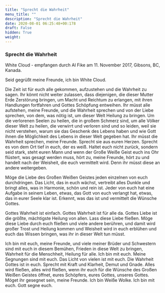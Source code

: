 ```yaml
---
title: "Sprecht die Wahrheit"
menu_title: ""
description: "Sprecht die Wahrheit"
date: 2020-08-01 06:25:48+00:178
draft: False
hidden: True
weight:
---
```

### Sprecht die Wahrheit

White Cloud - empfangen durch Al Fike am 11. November 2017, Gibsons, BC, Kanada.

Seid gegrüßt meine Freunde, ich bin White Cloud.

Die Zeit ist für euch alle gekommen, aufzustehen und die Wahrheit zu sagen. Ihr könnt nicht weiter zulassen, dass diejenigen, die dieser Mutter Erde Zerstörung bringen, um Macht und Reichtum zu erlangen, mit ihren Handlungen fortfahren und Gottes Schöpfung entweihen. Ihr müsst alle aufstehen, meine Freunde, und die Wahrheit sprechen und von der Liebe sprechen, von dem, was nötig ist, um dieser Welt Heilung zu bringen. Um die verlorenen Seelen zu heilen, die in großem Schmerz sind, um alle Völker dieser Welt zu heilen, die verwirrt und verloren sind und so leiden, weil sie nicht verstehen, warum sie das Geschenk des Lebens haben und wie Gott ihnen die Möglichkeit des Lebens in dieser Welt gegeben hat. Ihr müsst die Wahrheit sprechen, meine Freunde. Sprecht sie aus euren Herzen. Sprecht es von dem Ort tief in euch, der es weiß. Haltet euch nicht zurück, sondern seid stark, steht euren Mann und wenn der Große Weiße Geist euch ins Ohr flüstert, was gesagt werden muss, hört zu, meine Freunde, hört zu und handelt nach der Weisheit, die euch vermittelt wird. Denn ihr müsst diese an andere weitergeben.

Möge die Liebe des Großen Weißen Geistes jeden einzelnen von euch durchdringen. Das Licht, das in euch wächst, vertreibt alles Dunkle und bringt alles, was in Harmonie, schön und rein ist. Jeder von euch hat eine Aufgabe in seinem Leben, etwas, das Gott von euch verlangt hat, etwas, das in eurer Seele klar ist. Erkennt, was das ist und vermittelt die Wünsche Gottes.

Gottes Wahrheit ist einfach. Gottes Wahrheit ist für alle da. Gottes Liebe ist die größte, mächtigste Heilung von allen. Lass diese Liebe fließen. Möge diese Liebe durch euch fließen und viele andere berühren, und damit wird großer Trost und Heilung kommen und Weisheit wird in euch erblühen und euch das Wissen bringen, was ihr in dieser Welt tun müsst.

Ich bin mit euch, meine Freunde, und viele meiner Brüder und Schwestern sind mit euch in diesem Bemühen, Frieden in diese Welt zu bringen, Wahrheit für die Menschheit, Heilung für alle. Ich bin mit euch. Meine Segnungen sind mit euch. Das Licht von vielen ist mit euch. Die Wahrheit Gottes ist in euch. Sprecht mit Kraft und Klarheit, Demut und Gnade. Alles wird fließen, alles wird fließen, wenn ihr euch für die Wünsche des Großen Weißen Geistes öffnet, eures Schöpfers, eures Gottes, unseres Gottes. Möget ihr gesegnet sein, meine Freunde. Ich bin Weiße Wolke. Ich bin mit euch. Gott segne euch.
